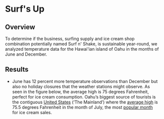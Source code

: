 # Surf's Up

## Overview
To determine if the business, surfing supply and ice cream shop combination potentially named Surf n' Shake, is sustainable year-round, we analyzed temperature data for the Hawai'ian island of Oahu in the months of June and December.

## Results

- June has 12 percent more temperature observations than December but also no holiday closures that the weather stations might observe. As seen in the figure below, the average high is 75 degrees Fahrenheit, perfect for ice cream consumption. Oahu’s biggest source of tourists is the contiguous [United States](https://www.hawaiitourismauthority.org/media/4167/hta-tourism-econ-impact-fact-sheet-december-2019.pdf) (‘The Mainland’) where the [average high](https://www.ncei.noaa.gov/access/monitoring/monthly-report/national/202107#:~:text=The%20contiguous%20U.S.%20average%20temperature,in%20the%20127%2Dyear%20record) is 75.5 degrees Fahrenheit in the month of July, the most [popular month](https://www.idfa.org/ice-cream-sales-trends#:~:text=Ice%20Cream%20Production&text=July%20is%20the%20busiest%20production,in%20the%20U.S.%20in%202019) for ice cream sales.


